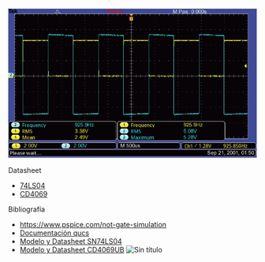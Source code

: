 ![Texto alternativo](https://github.com/alpachonr/Digital-UN-2023_2/blob/main/labtec/imagenes/TEK0000.JPG)

Datasheet
- [74LS04](Digital-UN-2023_2/labtec/cd4069ub.pdf) 
- [CD4069](Digital-UN-2023_2/labtec/sn74ls04.pdf)  

Bibliografía
- https://www.pspice.com/not-gate-simulation
- [Documentación qucs](https://qucs.sourceforge.net/docs.html)
- [Modelo y Datasheet SN74LS04](https://www.ti.com/product/SN74LS04)
- [Modelo y Datasheet CD4069UB](https://www.ti.com/product/CD4069UB?keyMatch=&tisearch=search-everything)
![Sin título](https://github.com/alpachonr/Digital-UN-2023_2/assets/70299021/e2132645-a112-4fd7-b097-62d549ff2a79)
